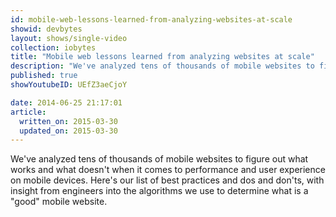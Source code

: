 ```yaml
---
id: mobile-web-lessons-learned-from-analyzing-websites-at-scale
showid: devbytes
layout: shows/single-video
collection: iobytes
title: "Mobile web lessons learned from analyzing websites at scale"
description: "We've analyzed tens of thousands of mobile websites to figure out what works and what doesn't when it comes to performance and user experience on mobile devices. Here's our list of best practices and dos and don'ts, with insight from engineers into the algorithms we use to determine what is a 'good' mobile website."
published: true
showYoutubeID: UEfZ3aeCjoY

date: 2014-06-25 21:17:01
article:
  written_on: 2015-03-30
  updated_on: 2015-03-30
---
```


We've analyzed tens of thousands of mobile websites to figure out what works
and what doesn't when it comes to performance and user experience on mobile
devices. Here's our list of best practices and dos and don'ts, with insight
from engineers into the algorithms we use to determine what is a "good"
mobile website.
